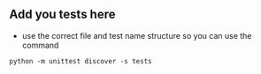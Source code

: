 ## Add you tests here

- use the correct file and test name structure so you can use the command

```
python -m unittest discover -s tests
```
